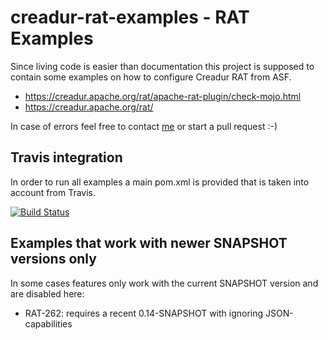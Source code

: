 # creadur-rat-examples - RAT Examples

Since living code is easier than documentation this project is supposed to contain some
examples on how to configure Creadur RAT from ASF.

* https://creadur.apache.org/rat/apache-rat-plugin/check-mojo.html
* https://creadur.apache.org/rat/

In case of errors feel free to contact <a href="&#109;&#97;&#105;&#108;&#116;&#111;&#58;&#112;&#111;&#116;&#116;&#108;&#105;&#110;&#103;&#101;&#114;&#64;&#97;&#112;&#97;&#99;&#104;&#101;&#46;&#111;&#114;&#103;&#63;&#115;&#117;&#98;&#106;&#101;&#99;&#116;&#61;&#82;&#65;&#84; &#101;&#120;&#97;&#109;&#112;&#108;&#101;&#115; &#97;&#116; &#71;&#105;&#116;&#104;&#117;&#98;">me</a> or start a pull request :-)

## Travis integration

In order to run all examples a main pom.xml is provided that is taken into account from Travis.

[![Build Status](https://travis-ci.org/ottlinger/creadur-rat-examples.svg)](https://travis-ci.org/ottlinger/creadur-rat-examples)

## Examples that work with newer SNAPSHOT versions only

In some cases features only work with the current SNAPSHOT version and are disabled here:

* RAT-262: requires a recent 0.14-SNAPSHOT with ignoring JSON-capabilities
